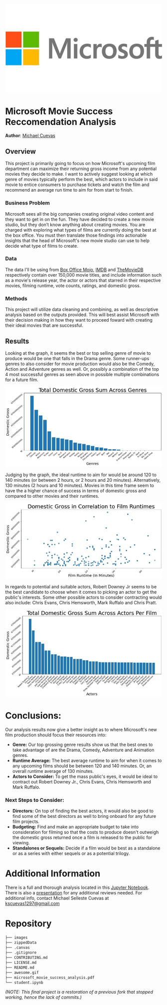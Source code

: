 ![microsoft logo](./images/microsoft_logo_trans.jpg)


# Microsoft Movie Success Reccomendation Analysis
**Author**: [Michael Cuevas](mailto:kscuevas1297@gmail.com)



## Overview
This project is primarily going to focus on how Microsoft's upcoming film department can maximize their returning gross income from any potential movies they decide to make. I want to actively suggest looking at which genre of movies typically perform the best, which actors to include in said movie to entice consumers to purchase tickets and watch the film and recommend an average run time to aim for from start to finish.

### Business Problem
Microsoft sees all the big companies creating original video content and they want to get in on the fun. They have decided to create a new movie studio, but they don’t know anything about creating movies. You are charged with exploring what types of films are currently doing the best at the box office. You must then translate those findings into actionable insights that the head of Microsoft's new movie studio can use to help decide what type of films to create.

### Data

The data I'll be using from [Box Office Mojo](https://www.boxofficemojo.com/), [IMDB](https://www.imdb.com/) and [TheMovieDB](https://www.themoviedb.org/) respectively contain over 150,000 movie titles, and include information such as a movie's release year, the actor or actors that starred in their respective movies, filming runtime, vote counts, ratings, and domestic gross.

### Methods
This project will utilize data cleaning and combining, as well as descriptive analysis based on the outputs provided. This will best assist Microsoft with their decision making in how they want to proceed foward with creating their ideal movies that are successful.



## Results

Looking at the graph, it seems the best or top selling genre of movie to produce would be one that falls in the Drama genre. Some runner-ups genres to also consider for movie production would also be the Comedy, Action and Adventure genres as well. Or, possibly a combination of the top 4 most successful genres as seen above in possible multiple combinations for a future film.

![dom_gross_to_genre](./images/dom_gross_to_genre.jpg)

Judging by the graph, the ideal runtime to aim for would be around 120 to 140 minutes (or between 2 hours, or 2 hours and 20 minutes). Alternatively, 130 minutes (2 hours and 10 minutes). Movies in this time frame seem to have the a higher chance of success in terms of domestic gross and compared to other movies and their runtimes.

![dom_gross_to_runtime](./images/dom_gross_to_runtime.jpg)

In regards to potential and suitable actors, Robert Downey Jr seems to be the best candidate to choose when it comes to picking an actor to get the public's interests. Some other possible actors to consider contracting would also include: Chris Evans, Chris Hemsworth, Mark Ruffalo and Chris Pratt.

![dom_gross_per_actor](./images/dom_gross_per_actor.jpg)



# Conclusions:
Our analysis results now give a better insight as to where Microsoft's new film production should focus their resources into: 
* **Genre:** Our top grossing genre results show us that the best ones to take advantage of are the Drama, Comedy, Adventure and Animation genres.
* **Runtime Average:** The best average runtime to aim for when it comes to any upcoming films should be between 120 and 140 minutes. Or, an overall runtime average of 130 minutes.
* **Actors to Consider:** To get the mass public's eyes, it would be ideal to contract out Robert Downey Jr., Chris Evans, Chris Hemsworth and Mark Ruffalo.
### Next Steps to Consider:
* **Directors:** On top of finding the best actors, it would also be good to find some of the best directors as well to bring onboard for any future film projects.
* **Budgeting:** Find and make an appropriate budget to take into consideration for filming so that the costs to produce doesn't outweigh the domestic gross returned once a film is released to the public for viewing.
* **Standalones or Sequels:** Decide if a film would be best as a standalone or as a series with either sequels or as a potential trilogy.


# Additional Information
There is a full and thorough analysis located in this [Jupyter Notebook](./student.ipynb). There is also a [presentation](./microsoft_movie_success_analysis.pdf) for any additional reviews needed.
For additional info, contact Michael Selleste Cuevas at [kscuevas1297@gmail.com](mailto:kscuevas1297@gmail.com)



# Repository
```
├── images
├── zippedData
├── .canvas
├── .gitignore
├── CONTRIBUTING.md
├── LICENSE.md
├── README.md
├── awesome.gif
├── microsoft_movie_success_analysis.pdf
└── student.ipynb
```

*(NOTE: This final project is a restoration of a previous fork that stopped working, hence the lack of commits.)*